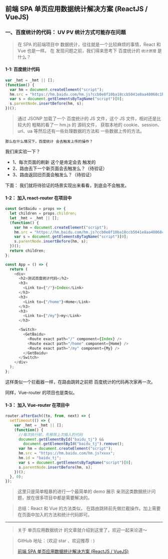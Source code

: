 ## 前端 SPA 单页应用数据统计解决方案 (ReactJS / VueJS)

### 一、百度统计的代码： UV PV 统计方式可能存在问题

> 在 SPA 的前端项目中 数据统计，往往就是一个比较麻烦的事情，React 和 Vue 也是一样。
> 在 发现问题之前，我们得来思考下 百度统计的 `统计原理` 是什么？

#### 1-1: 百度统计代码

```javascript
var _hmt = _hmt || [];
(function() {
  var hm = document.createElement("script");
  hm.src = "https://hm.baidu.com/hm.js?ccb0e8f10ba18ccb5041e8aa48068c1b";
  var s = document.getElementsByTagName("script")[0];
  s.parentNode.insertBefore(hm, s);
})();
```

> 通过 JSONP 加载了一个 百度统计的 JS 文件，这个 JS 文件，相对还是比较大的
> 粗略的看了一 hm.js 的 源码文件， 获取本地的 cookie、session、url、ua 等然后还有一些处理数据的方法和 一些数据上传的方法。

`那么在什么情况下，百度统计 会去触发上传的操作？`

我们来实验一下？

- 1、每次页面的刷新 这个是肯定会去 触发的
- 2、路由去下一个新页面会去触发么？（待验证）
- 3、路由返回旧页面会触发么？（待验证）

下面： 我们就将待验证的场景实现出来看看，到底会不会触发。

#### 1-2： 加入 react-router 在项目中

```javascript
const GetBaidu = props => {
  let children = props.children;
  let _hmt = _hmt || [];
  (function() {
    var hm = document.createElement("script");
    hm.src = "https://hm.baidu.com/hm.js?ccb0e8f10ba18ccb5041e8aa48068c1b";
    var s = document.getElementsByTagName("script")[0];
    s.parentNode.insertBefore(hm, s);
  })();
  return children;
};

const App = () => {
  return (
    <div>
      <h2>测试百度统计代码</h2>
      <h3>
        <Link to={"/"}>Index</Link>
      </h3>
      <h3>
        <Link to={"/home"}>Home</Link>
      </h3>
      <h3>
        <Link to={"/my"}>my</Link>
      </h3>

      <Switch>
        <GetBaidu>
          <Route exact path="/" component={Index} />
          <Route exact path="/home" component={Home} />
          <Route exact path="/my" component={My} />
        </GetBaidu>
      </Switch>
    </div>
  );
};
```

这样类似一个拦截器一样，在路由跳转之前把 百度统计的代码再次家再一次。

同样，Vue-router 的项目也是类似。

#### 1-3： 加入 Vue-router 在项目中

```javascript
router.afterEach((to, from, next) => {
  setTimeout(() => {
    var _hmt = _hmt || [];
    (function() {
      //每次执行前，先移除上次插入的代码
      document.getElementById("baidu_tj") &&
        document.getElementById("baidu_tj").remove();
      var hm = document.createElement("script");
      hm.src = "https://hm.baidu.com/hm.js?xxxx";
      hm.id = "baidu_tj";
      var s = document.getElementsByTagName("script")[0];
      s.parentNode.insertBefore(hm, s);
    })();
  }, 0);
});
```

> 这里只是简单粗暴的进行一个最简单的 demo 展示
> 亲测这类数据统计问题，放在很多项目中都是需要解决的。

> 总结：React 和 Vue 的方法类似， 在路由跳转前先做拦截操作。加上需要在页面中加入的方法和统计代码即可。

---

> 关于 单页应用数据统计 的文章就介绍到这里了，欢迎一起来论道～

> GitHub 地址：（欢迎 star 、欢迎推荐 : )
>
> [前端 SPA 单页应用数据统计解决方案 (ReactJS / VueJS)](https://github.com/erbing/blog/blob/master/%E6%9D%82%E8%B0%88/%E5%89%8D%E7%AB%AF%20SPA%20%E5%8D%95%E9%A1%B5%E5%BA%94%E7%94%A8%E6%95%B0%E6%8D%AE%E7%BB%9F%E8%AE%A1%E7%9B%B8%E5%85%B3%E9%97%AE%E9%A2%98.md)
